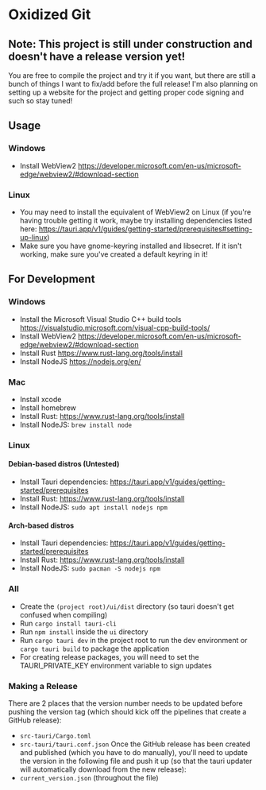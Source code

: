 # Oxidized Git

## Note: This project is still under construction and doesn't have a release version yet!
You are free to compile the project and try it if you want, but there are still a bunch of things I want to fix/add before the full release! I'm also planning on setting up a website for the project and getting proper code signing and such so stay tuned!

## Usage
### Windows
* Install WebView2 https://developer.microsoft.com/en-us/microsoft-edge/webview2/#download-section
### Linux
* You may need to install the equivalent of WebView2 on Linux (if you're having trouble getting it work, maybe try installing dependencies listed here: https://tauri.app/v1/guides/getting-started/prerequisites#setting-up-linux)
* Make sure you have gnome-keyring installed and libsecret. If it isn't working, make sure you've created a default keyring in it!

## For Development
### Windows
* Install the Microsoft Visual Studio C++ build tools https://visualstudio.microsoft.com/visual-cpp-build-tools/
* Install WebView2 https://developer.microsoft.com/en-us/microsoft-edge/webview2/#download-section
* Install Rust https://www.rust-lang.org/tools/install
* Install NodeJS https://nodejs.org/en/
### Mac
* Install xcode
* Install homebrew
* Install Rust: https://www.rust-lang.org/tools/install
* Install NodeJS: `brew install node`
### Linux
#### Debian-based distros (Untested)
* Install Tauri dependencies: https://tauri.app/v1/guides/getting-started/prerequisites
* Install Rust: https://www.rust-lang.org/tools/install
* Install NodeJS: `sudo apt install nodejs npm`
#### Arch-based distros
* Install Tauri dependencies: https://tauri.app/v1/guides/getting-started/prerequisites
* Install Rust: https://www.rust-lang.org/tools/install
* Install NodeJS: `sudo pacman -S nodejs npm`
### All
* Create the `(project root)/ui/dist` directory (so tauri doesn't get confused when compiling)
* Run `cargo install tauri-cli`
* Run `npm install` inside the `ui` directory
* Run `cargo tauri dev` in the project root to run the dev environment or `cargo tauri build` to package the application
* For creating release packages, you will need to set the TAURI_PRIVATE_KEY environment variable to sign updates
### Making a Release
There are 2 places that the version number needs to be updated before pushing the version tag (which should kick off the pipelines that create a GitHub release):
* `src-tauri/Cargo.toml`
* `src-tauri/tauri.conf.json`
Once the GitHub release has been created and published (which you have to do manually), you'll need to update the version in the following file and push it up (so that the tauri updater will automatically download from the new release):
* `current_version.json` (throughout the file)
